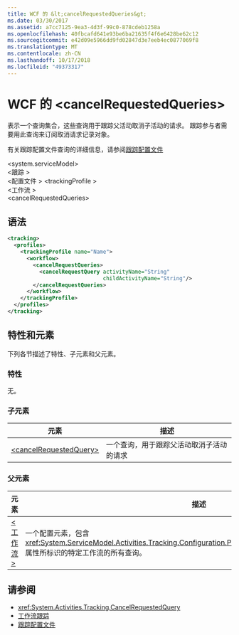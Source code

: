 ```yaml
---
title: WCF 的 &lt;cancelRequestedQueries&gt;
ms.date: 03/30/2017
ms.assetid: a7cc7125-9ea3-4d3f-99c0-878cdeb1258a
ms.openlocfilehash: 40fbcafd641e93be6ba21635f4f6e6428be62c12
ms.sourcegitcommit: e42d09e5966dd9fd02847d3e7eeb4ec0877069f8
ms.translationtype: MT
ms.contentlocale: zh-CN
ms.lasthandoff: 10/17/2018
ms.locfileid: "49373317"
---
```

# <a name="ltcancelrequestedqueriesgt-of-wcf"></a>WCF 的 &lt;cancelRequestedQueries&gt;
表示一个查询集合，这些查询用于跟踪父活动取消子活动的请求。 跟踪参与者需要用此查询来订阅取消请求记录对象。  
  
有关跟踪配置文件查询的详细信息，请参阅[跟踪配置文件](../../../../../docs/framework/windows-workflow-foundation/tracking-profiles.md)  
  
\<system.serviceModel>  
\<跟踪 >  
\<配置文件 > \<trackingProfile >  
\<工作流 >  
\<cancelRequestedQueries>  
  
## <a name="syntax"></a>语法  
  
```xml
<tracking>
  <profiles>
    <trackingProfile name="Name">
      <workflow>
        <cancelRequestQueries>
          <cancelRequestQuery activityName="String"
                              childActivityName="String"/>
        </cancelRequestQueries>
      </workflow>
    </trackingProfile>
  </profiles>
</tracking>  
```

## <a name="attributes-and-elements"></a>特性和元素  

下列各节描述了特性、子元素和父元素。  
  
### <a name="attributes"></a>特性

无。
  
### <a name="child-elements"></a>子元素
  
|元素|描述|  
|-------------|-----------------|  
|[\<cancelRequestedQuery>](cancelrequestedquery-of-wcf.md)|一个查询，用于跟踪父活动取消子活动的请求|  
  
### <a name="parent-elements"></a>父元素  
  
|元素|描述|  
|-------------|-----------------|  
|[\<工作流 >](../../../../../docs/framework/configure-apps/file-schema/windows-workflow-foundation/workflow.md)|一个配置元素，包含 <xref:System.ServiceModel.Activities.Tracking.Configuration.ProfileWorkflowElement.ActivityDefinitionId> 属性所标识的特定工作流的所有查询。|  
  
## <a name="see-also"></a>请参阅

- <xref:System.Activities.Tracking.CancelRequestedQuery>
- [工作流跟踪](../../../../../docs/framework/windows-workflow-foundation/workflow-tracking-and-tracing.md)
- [跟踪配置文件](../../../../../docs/framework/windows-workflow-foundation/tracking-profiles.md)
